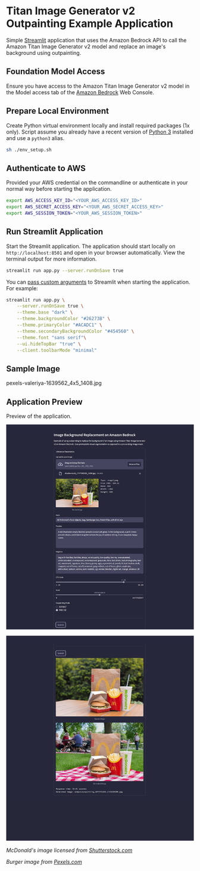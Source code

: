 # Titan Image Generator v2 Outpainting Example Application

Simple [Streamlit](https://streamlit.io/) application that uses the Amazon Bedrock API to call the Amazon Titan Image Generator v2 model and replace an image's background using outpainting.

## Foundation Model Access

Ensure you have access to the Amazon Titan Image Generator v2 model in the Model access tab of the [Amazon Bedrock](https://us-east-1.console.aws.amazon.com/bedrock/home) Web Console.

## Prepare Local Environment

Create Python virtual environment locally and install required packages (1x only). Script assume you already have a recent version of [Python 3](https://www.python.org/downloads/) installed and use a `python3` alias.

```sh
sh ./env_setup.sh
```

## Authenticate to AWS

Provided your AWS credential on the commandline or authenticate in your normal way before starting the application.

```sh
export AWS_ACCESS_KEY_ID="<YOUR_AWS_ACCESS_KEY_ID>"
export AWS_SECRET_ACCESS_KEY="<YOUR_AWS_SECRET_ACCESS_KEY>"
export AWS_SESSION_TOKEN="<YOUR_AWS_SESSION_TOKEN>"
```

## Run Streamlit Application

Start the Streamlit application. The application should start locally on `http://localhost:8501` and open in your browser automatically. View the terminal output for more information.

```sh
streamlit run app.py --server.runOnSave true
```

You can [pass custom arguments](https://docs.streamlit.io/develop/api-reference/cli/run) to Streamlit when starting the application. For example:

```sh
streamlit run app.py \
    --server.runOnSave true \
    --theme.base "dark" \
    --theme.backgroundColor "#26273B" \
    --theme.primaryColor "#ACADC1" \
    --theme.secondaryBackgroundColor "#454560" \
    --theme.font "sans serif"\
    --ui.hideTopBar "true" \
    --client.toolbarMode "minimal"
```

## Sample Image

pexels-valeriya-1639562_4x5_1408.jpg

## Application Preview

Preview of the application.

![preview2](./streamlit_preview/streamlit_02_50prcnt_v2.png)

![preview1](./streamlit_preview/streamlit_01_50prcnt_v2.png)

_McDonald's image licensed from [Shutterstock.com](https://www.shutterstock.com/image-photo/mykolaiv-ukraine-may-2020-mcdonalds-food-1747083503)_

_Burger image from [Pexels.com](https://www.pexels.com/photo/close-up-photo-of-burger-1639562)_
